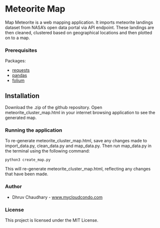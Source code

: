 # Meteorite Map

Map Meteorite is a web mapping application. It imports meteorite landings dataset from NASA’s open data portal via API endpoint. These landings are then cleaned, clustered based on geographical locations and then plotted on to a map.

### Prerequisites

Packages:
* [requests](https://pypi.org/project/requests/)
* [pandas](https://pypi.org/project/pandas/) 
* [folium](https://pypi.org/project/folium/)  

## Installation

Download the .zip of the github repository. Open meteorite_cluster_map.html in your internet browsing application to see the generated map. 

### Running the application

To re-generate meteorite_cluster_map.html, save any changes made to import_data.py, clean_data.py and map_data.py. Then run map_data.py in the terminal using the following command:

```
python3 create_map.py
```
This will re-generate meteorite_cluster_map.html, reflecting any changes that have been made.

### Author
* Dhruv Chaudhary - www.mycloudcondo.com

### License
This project is licensed under the MIT License.

